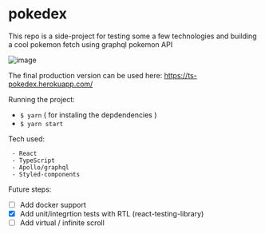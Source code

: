 # pokedex

This repo is a side-project for testing some a few technologies and building a cool pokemon fetch using graphql pokemon API

![image](https://user-images.githubusercontent.com/13686332/62811434-fe60c300-bad7-11e9-839b-1ca509de8bf7.png)

The final production version can be used here:
https://ts-pokedex.herokuapp.com/

Running the project:

- `$ yarn` ( for instaling the depdendencies )
- `$ yarn start`

Tech used:

```
 - React
 - TypeScript
 - Apollo/graphql
 - Styled-components
```

Future steps:

- [ ] Add docker support
- [x] Add unit/integrtion tests with RTL (react-testing-library)
- [ ] Add virtual / infinite scroll
